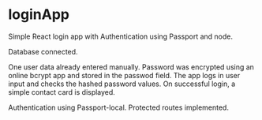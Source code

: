 # loginApp
Simple React login app with Authentication using Passport and node. 

Database connected.

One user data already entered manually. Password was encrypted using an online bcrypt app and stored in the passwod field. The app logs in user input and checks the hashed password values. On successful login, a simple contact card is displayed.

Authentication using Passport-local. Protected routes implemented.
